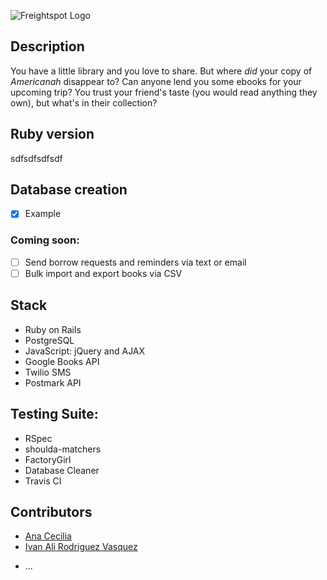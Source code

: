 ![Freightspot Logo](app/assets/images/logo-login.png)

## Description
You have a little library and you love to share. But where *did* your copy of *Americanah* disappear to? Can anyone lend you some ebooks for your upcoming trip? You trust your friend's taste (you would read anything they own), but what's in their collection?

## Ruby version
sdfsdfsdfsdf

## Database creation
- [x] Example

### Coming soon:
- [ ] Send borrow requests and reminders via text or email
- [ ] Bulk import and export books via CSV

## Stack
- Ruby on Rails
- PostgreSQL
- JavaScript: jQuery and AJAX
- Google Books API
- Twilio SMS
- Postmark API

## Testing Suite:
- RSpec
- shoulda-matchers
- FactoryGirl
- Database Cleaner
- Travis CI

## Contributors
- [Ana Cecilia](https://github.com/camillevilla)
- [Ivan Ali Rodriguez Vasquez](https://github.com/camillevilla)

* ...
